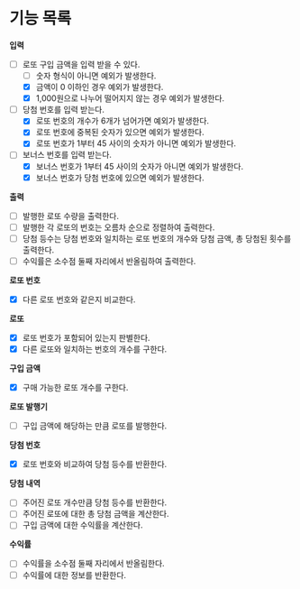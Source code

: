 # 기능 목록

**입력**

- [ ] 로또 구입 금액을 입력 받을 수 있다.
  - [ ] 숫자 형식이 아니면 예외가 발생한다.
  - [X] 금액이 0 이하인 경우 예외가 발생한다.
  - [X] 1,000원으로 나누어 떨어지지 않는 경우 예외가 발생한다.
- [ ] 당첨 번호를 입력 받는다.
  - [X] 로또 번호의 개수가 6개가 넘어가면 예외가 발생한다.
  - [X] 로또 번호에 중복된 숫자가 있으면 예외가 발생한다.
  - [X] 로또 번호가 1부터 45 사이의 숫자가 아니면 예외가 발생한다.
- [ ] 보너스 번호를 입력 받는다.
  - [X] 보너스 번호가 1부터 45 사이의 숫자가 아니면 예외가 발생한다.
  - [X] 보너스 번호가 당첨 번호에 있으면 예외가 발생한다.

**출력**

- [ ] 발행한 로또 수량을 출력한다.
- [ ] 발행한 각 로또의 번호는 오름차 순으로 정렬하여 출력한다.
- [ ] 당첨 등수는 당첨 번호와 일치하는 로또 번호의 개수와 당첨 금액, 총 당첨된 횟수를 출력한다.
- [ ] 수익률은 소수점 둘째 자리에서 반올림하여 출력한다.

**로또 번호**
- [X] 다른 로또 번호와 같은지 비교한다.

**로또**
- [X] 로또 번호가 포함되어 있는지 판별한다.
- [X] 다른 로또와 일치하는 번호의 개수를 구한다.

**구입 금액**
- [X] 구매 가능한 로또 개수를 구한다.

**로또 발행기**
- [ ] 구입 금액에 해당하는 만큼 로또를 발행한다.

**당첨 번호**
- [X] 로또 번호와 비교하여 당첨 등수를 반환한다.

**당첨 내역**
- [ ] 주어진 로또 개수만큼 당첨 등수를 반환한다.
- [ ] 주어진 로또에 대한 총 당첨 금액을 계산한다.
- [ ] 구입 금액에 대한 수익률을 계산한다.

**수익률**
- [ ] 수익률을 소수점 둘째 자리에서 반올림한다.
- [ ] 수익률에 대한 정보를 반환한다.
